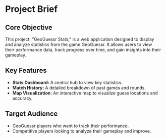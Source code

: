 # Project Brief

## Core Objective

This project, "GeoGuessr Stats," is a web application designed to display and analyze statistics from the game GeoGuessr. It allows users to view their performance data, track progress over time, and gain insights into their gameplay.

## Key Features

-   **Stats Dashboard:** A central hub to view key statistics.
-   **Match History:** A detailed breakdown of past games and rounds.
-   **Map Visualization:** An interactive map to visualize guess locations and accuracy.

## Target Audience

-   GeoGuessr players who want to track their performance.
-   Competitive players looking to analyze their gameplay and improve.
